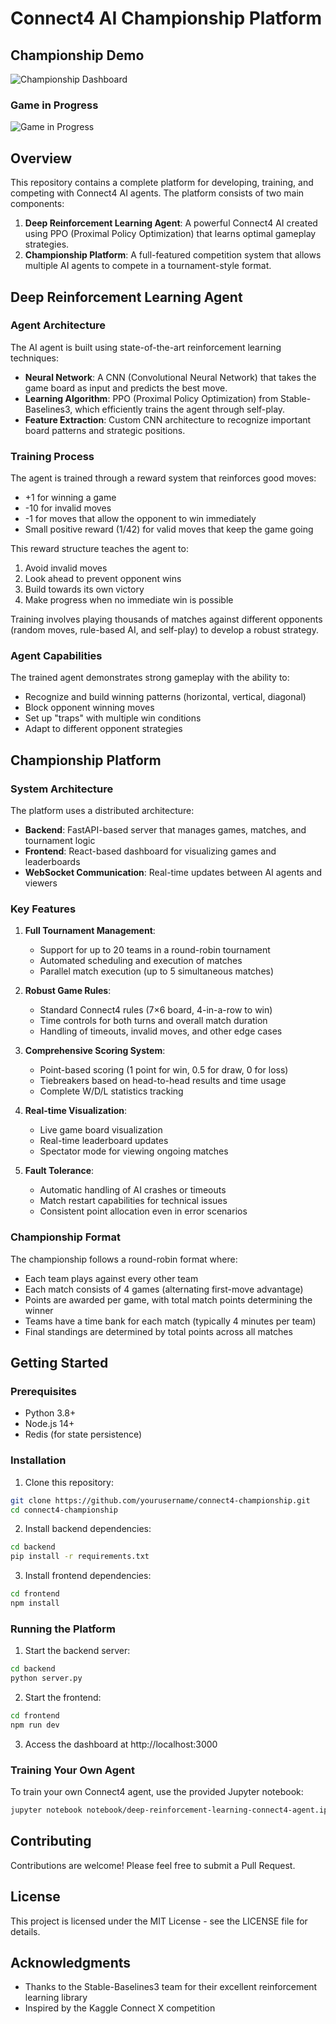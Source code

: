 # Connect4 AI Championship Platform

## Championship Demo

![Championship Dashboard]([https://drive.google.com/file/d/1AO4eKISzMw9VEgmRk4oqwjiEV5de0K_d/view?usp=sharing])

### Game in Progress
![Game in Progress]([https://drive.google.com/file/d/1G4Cax2mrmRkMhU9m8ZTXBp0hYGpr-h1v/view?usp=sharing])

## Overview

This repository contains a complete platform for developing, training, and competing with Connect4 AI agents. The platform consists of two main components:

1. **Deep Reinforcement Learning Agent**: A powerful Connect4 AI created using PPO (Proximal Policy Optimization) that learns optimal gameplay strategies.
2. **Championship Platform**: A full-featured competition system that allows multiple AI agents to compete in a tournament-style format.

## Deep Reinforcement Learning Agent

### Agent Architecture

The AI agent is built using state-of-the-art reinforcement learning techniques:

- **Neural Network**: A CNN (Convolutional Neural Network) that takes the game board as input and predicts the best move.
- **Learning Algorithm**: PPO (Proximal Policy Optimization) from Stable-Baselines3, which efficiently trains the agent through self-play.
- **Feature Extraction**: Custom CNN architecture to recognize important board patterns and strategic positions.

### Training Process

The agent is trained through a reward system that reinforces good moves:
- +1 for winning a game
- -10 for invalid moves
- -1 for moves that allow the opponent to win immediately 
- Small positive reward (1/42) for valid moves that keep the game going

This reward structure teaches the agent to:
1. Avoid invalid moves
2. Look ahead to prevent opponent wins
3. Build towards its own victory
4. Make progress when no immediate win is possible

Training involves playing thousands of matches against different opponents (random moves, rule-based AI, and self-play) to develop a robust strategy.

### Agent Capabilities

The trained agent demonstrates strong gameplay with the ability to:
- Recognize and build winning patterns (horizontal, vertical, diagonal)
- Block opponent winning moves
- Set up "traps" with multiple win conditions
- Adapt to different opponent strategies

## Championship Platform

### System Architecture

The platform uses a distributed architecture:
- **Backend**: FastAPI-based server that manages games, matches, and tournament logic
- **Frontend**: React-based dashboard for visualizing games and leaderboards
- **WebSocket Communication**: Real-time updates between AI agents and viewers

### Key Features

1. **Full Tournament Management**:
   - Support for up to 20 teams in a round-robin tournament
   - Automated scheduling and execution of matches
   - Parallel match execution (up to 5 simultaneous matches)

2. **Robust Game Rules**:
   - Standard Connect4 rules (7×6 board, 4-in-a-row to win)
   - Time controls for both turns and overall match duration
   - Handling of timeouts, invalid moves, and other edge cases

3. **Comprehensive Scoring System**:
   - Point-based scoring (1 point for win, 0.5 for draw, 0 for loss)
   - Tiebreakers based on head-to-head results and time usage
   - Complete W/D/L statistics tracking

4. **Real-time Visualization**:
   - Live game board visualization
   - Real-time leaderboard updates
   - Spectator mode for viewing ongoing matches

5. **Fault Tolerance**:
   - Automatic handling of AI crashes or timeouts
   - Match restart capabilities for technical issues
   - Consistent point allocation even in error scenarios

### Championship Format

The championship follows a round-robin format where:
- Each team plays against every other team
- Each match consists of 4 games (alternating first-move advantage)
- Points are awarded per game, with total match points determining the winner
- Teams have a time bank for each match (typically 4 minutes per team)
- Final standings are determined by total points across all matches

## Getting Started

### Prerequisites

- Python 3.8+
- Node.js 14+
- Redis (for state persistence)

### Installation

1. Clone this repository:
```bash
git clone https://github.com/yourusername/connect4-championship.git
cd connect4-championship
```

2. Install backend dependencies:
```bash
cd backend
pip install -r requirements.txt
```

3. Install frontend dependencies:
```bash
cd frontend
npm install
```

### Running the Platform

1. Start the backend server:
```bash
cd backend
python server.py
```

2. Start the frontend:
```bash
cd frontend
npm run dev
```

3. Access the dashboard at http://localhost:3000

### Training Your Own Agent

To train your own Connect4 agent, use the provided Jupyter notebook:
```bash
jupyter notebook notebook/deep-reinforcement-learning-connect4-agent.ipynb
```

## Contributing

Contributions are welcome! Please feel free to submit a Pull Request.

## License

This project is licensed under the MIT License - see the LICENSE file for details.

## Acknowledgments

- Thanks to the Stable-Baselines3 team for their excellent reinforcement learning library
- Inspired by the Kaggle Connect X competition 

